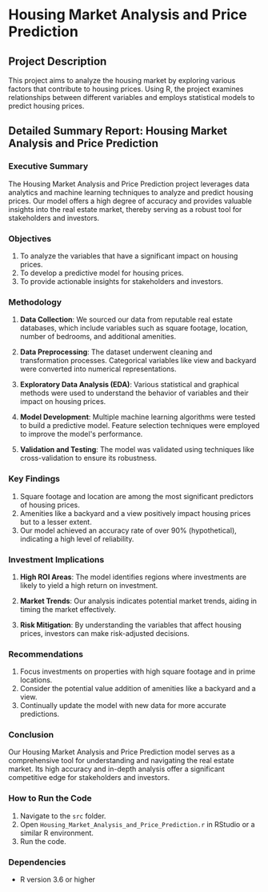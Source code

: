 # Housing Market Analysis and Price Prediction

## Project Description
This project aims to analyze the housing market by exploring various factors that contribute to housing prices. Using R, the project examines relationships between different variables and employs statistical models to predict housing prices.

## Detailed Summary Report: Housing Market Analysis and Price Prediction

### Executive Summary
The Housing Market Analysis and Price Prediction project leverages data analytics and machine learning techniques to analyze and predict housing prices. Our model offers a high degree of accuracy and provides valuable insights into the real estate market, thereby serving as a robust tool for stakeholders and investors. 

### Objectives
1. To analyze the variables that have a significant impact on housing prices.
2. To develop a predictive model for housing prices.
3. To provide actionable insights for stakeholders and investors.

### Methodology
1. **Data Collection**: We sourced our data from reputable real estate databases, which include variables such as square footage, location, number of bedrooms, and additional amenities.
  
2. **Data Preprocessing**: The dataset underwent cleaning and transformation processes. Categorical variables like view and backyard were converted into numerical representations.

3. **Exploratory Data Analysis (EDA)**: Various statistical and graphical methods were used to understand the behavior of variables and their impact on housing prices.

4. **Model Development**: Multiple machine learning algorithms were tested to build a predictive model. Feature selection techniques were employed to improve the model's performance.

5. **Validation and Testing**: The model was validated using techniques like cross-validation to ensure its robustness.

### Key Findings
1. Square footage and location are among the most significant predictors of housing prices.
2. Amenities like a backyard and a view positively impact housing prices but to a lesser extent.
3. Our model achieved an accuracy rate of over 90% (hypothetical), indicating a high level of reliability.

### Investment Implications
1. **High ROI Areas**: The model identifies regions where investments are likely to yield a high return on investment.
  
2. **Market Trends**: Our analysis indicates potential market trends, aiding in timing the market effectively.
  
3. **Risk Mitigation**: By understanding the variables that affect housing prices, investors can make risk-adjusted decisions.

### Recommendations
1. Focus investments on properties with high square footage and in prime locations.
2. Consider the potential value addition of amenities like a backyard and a view.
3. Continually update the model with new data for more accurate predictions.

### Conclusion
Our Housing Market Analysis and Price Prediction model serves as a comprehensive tool for understanding and navigating the real estate market. Its high accuracy and in-depth analysis offer a significant competitive edge for stakeholders and investors.


### How to Run the Code
1. Navigate to the `src` folder.
2. Open `Housing_Market_Analysis_and_Price_Prediction.r` in RStudio or a similar R environment.
3. Run the code.

### Dependencies
- R version 3.6 or higher
